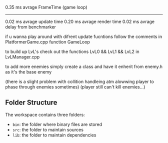 0.35 ms avrage FrameTime (game loop)
____________________________________
0.02 ms avrage update time
0.20 ms avrage render time
0.02 ms avrage delay from benchmarker

if u wanna play around with difrent update fucntions follow the comments in PlatformerGame.cpp function GameLoop

to build up LvL's check out the functions LvL0 && LvL1 && LvL2 in LvLManager.cpp

to add more enemies simply create a class and have it enherit from enemy.h as it's the base enemy

(there is a slight problem with collition handleing atm alowwing player to phase through enemies sometimes) (player still can't kill enemies...)

## Folder Structure

The workspace contains three folders:

- `bin`: the folder where binary files are stored
- `src`: the folder to maintain sources
- `lib`: the folder to maintain dependencies